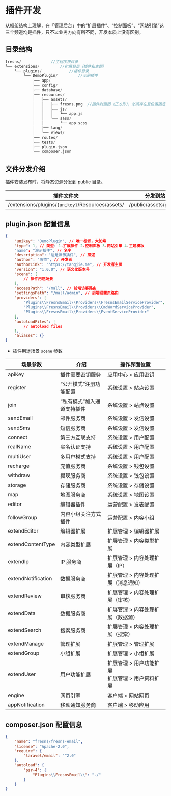 # 插件开发

从框架结构上理解，在「管理后台」中的“扩展插件”、“控制面板”、“网站引擎”这三个频道均是插件，只不过业务方向有所不同，开发本质上没有区别。

## 目录结构

```php
fresns/             //主程序根目录
└── extensions/         //扩展目录（插件和主题）
    └── plugins/            //插件目录
        └── DemoPlugin/         //示例插件
            ├── app/
            ├── config/
            ├── database/
            ├── resources/
            │   ├── assets/
            │   │   ├── fresns.png  //插件封面图（正方形），必须存在且位置固定
            │   │   ├── js/
            │   │   │   └── app.js
            │   │   └── sass/
            │   │       └── app.scss
            │   ├── lang/
            │   └── views/
            ├── routes/
            ├── tests/
            ├── plugin.json
            └── composer.json
```


## 文件分发介绍

插件安装发布时，将静态资源分发到 public 目录。

| 插件文件夹 | 分发到站点资源目录 |
| --- | --- |
| /extensions/plugins/`{unikey}`/Resources/assets/ | /public/assets/plugins/`{unikey}`/ |

## plugin.json 配置信息

```json
{
    "unikey": "DemoPlugin", // 唯一标识，大驼峰
    "type": 1, // 类型: 1.扩展插件 2.控制面板 3.网站引擎 4.主题模板
    "name": "演示插件", // 名字
    "description": "这是演示插件", // 描述
    "author": "唐杰", // 开发者
    "authorLink": "https://tangjie.me", // 开发者主页
    "version": "1.0.0", // 语义化版本号
    "scene": [
        // 插件用途场景
    ],
    "accessPath": "/mall", // 前端访客路由
    "settingsPath": "/mall/admin", // 后端设置页路由
    "providers": [
        "Plugins\\FresnsEmail\\Providers\\FresnsEmailServiceProvider",
        "Plugins\\FresnsEmail\\Providers\\CmdWordServiceProvider",
        "Plugins\\FresnsEmail\\Providers\\EventServiceProvider"
    ],
    "autoloadFiles": [
        // autoload files
    ],
    "aliases": {}
}
```

- 插件用途场景 `scene` 参数

| 场景参数 | 介绍 | 操作界面位置 |
| --- | --- | ---|
| apiKey | 插件需要密钥服务 | 应用中心 > 应用密钥 |
| register | “公开模式”注册功能配置 | 系统设置 > 站点设置 |
| join | “私有模式”加入通道支持插件 | 系统设置 > 站点设置 |
| sendEmail | 邮件服务商 | 系统设置 > 发信设置 |
| sendSms | 短信服务商 | 系统设置 > 发信设置 |
| connect | 第三方互联支持 | 系统设置 > 用户配置 |
| realName | 实名认证支持 | 系统设置 > 用户配置 |
| multiUser | 多用户模式支持 | 系统设置 > 用户配置 |
| recharge | 充值服务商 | 系统设置 > 钱包设置 |
| withdraw | 提现服务商 | 系统设置 > 钱包设置 |
| storage | 存储服务商 | 系统设置 > 存储设置 |
| map | 地图服务商 | 系统设置 > 地图设置 |
| editor | 编辑器插件 | 运营配置 > 发表配置 |
| followGroup | 内容小组关注方式插件 | 运营配置 > 内容小组 |
| extendEditor | 编辑器扩展 | 扩展管理 > 编辑器扩展 |
| extendContentType | 内容类型扩展 | 扩展管理 > 内容类型扩展 |
| extendIp | IP 服务商 | 扩展管理 > 内容处理扩展（IP） |
| extendNotification | 数据服务商 | 扩展管理 > 内容处理扩展（消息通知） |
| extendReview | 审核服务商 | 扩展管理 > 内容处理扩展（审核） |
| extendData | 数据服务商 | 扩展管理 > 内容处理扩展（数据源） |
| extendSearch | 搜索服务商 | 扩展管理 > 内容处理扩展（搜索） |
| extendManage | 管理扩展 | 扩展管理 > 管理扩展 |
| extendGroup | 小组扩展 | 扩展管理 > 小组扩展 |
| extendUser | 用户功能扩展 | 扩展管理 > 用户功能扩展<br>扩展管理 > 用户资料扩展 |
| engine | 网页引擎 | 客户端 > 网站网页 |
| appNotification | 移动通知服务商 | 客户端 > 移动应用 |

## composer.json 配置信息

```json
{
    "name": "fresns/fresns-email",
    "license": "Apache-2.0",
    "require": {
        "laravel/email": "^2.0"
    },
    "autoload": {
        "psr-4": {
            "Plugins\\FresnsEmail\\": "./"
        }
    }
}
```
